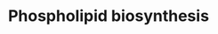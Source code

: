 ---
annotations:
- id: PW:0000354
  parent: classic metabolic pathway
  type: Pathway Ontology
  value: glycerophospholipid metabolic pathway
- id: PW:0000002
  parent: classic metabolic pathway
  type: Pathway Ontology
  value: classic metabolic pathway
- id: PW:0000010
  parent: classic metabolic pathway
  type: Pathway Ontology
  value: lipid metabolic pathway
authors:
- Linda24012000
- DeSl
description: This phospholipid biosynthesis shows a schematic overview of the major
  pathways for phospholipid biosynthesis in yeast. The mainphospholipid biosynthesis
  pathway included in this figure is;  phosphatidylcholine/phosphatidyl- ethanolamine
  (PC/PE) reacylation pathway. This figure shows the conversions and enzymatic reactions
  recquired for the PC/PE pathway.
last-edited: 2022-12-10
organisms:
- Saccharomyces cerevisiae
redirect_from:
- /index.php/Pathway:WP5201
- /instance/WP5201
- /instance/WP5201_rr122220
revision: r122220
schema-jsonld:
- '@context': https://schema.org/
  '@id': https://wikipathways.github.io/pathways/WP5201.html
  '@type': Dataset
  creator:
    '@type': Organization
    name: WikiPathways
  description: This phospholipid biosynthesis shows a schematic overview of the major
    pathways for phospholipid biosynthesis in yeast. The mainphospholipid biosynthesis
    pathway included in this figure is;  phosphatidylcholine/phosphatidyl- ethanolamine
    (PC/PE) reacylation pathway. This figure shows the conversions and enzymatic reactions
    recquired for the PC/PE pathway.
  keywords:
  - ALE1
  - CDP-DAG
  - CDP-choline
  - CDP-ethanolamine(1−)
  - CDS1
  - CHO1
  - CL
  - CPT1
  - Choline
  - DAG
  - DHAP
  - DPP1
  - G3P
  - GIT1
  - GPC
  - GPCAT
  - GPE
  - GPT2
  - HNM1
  - LPA
  - LPC
  - LPE
  - LPP1
  - NTE1
  - PA
  - PAH1
  - PC
  - PE
  - PG
  - PI
  - PS
  - PSD1
  - PSD2
  - SCT1
  - choline-P
  license: CC0
  name: 'Phospholipid biosynthesis '
seo: CreativeWork
title: 'Phospholipid biosynthesis '
wpid: WP5201
---